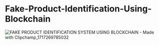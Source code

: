 # Fake-Product-Identification-Using-Blockchain

![FAKE PRODUCT IDENTIFICATION SYSTEM USING  BLOCKCHAIN - Made with Clipchamp_1717269785032](https://github.com/Amrin24/Fake-Product-Identification-Using-Blockchain/assets/141571950/2e7f99c9-f0f3-4269-b5d6-9a96350ff370)
